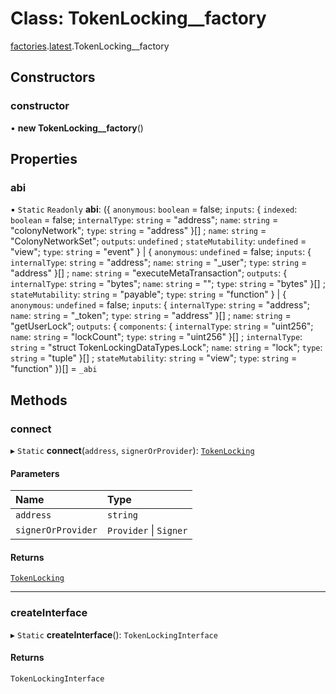 # Class: TokenLocking\_\_factory

[factories](../modules/factories.md).[latest](../modules/factories.latest.md).TokenLocking__factory

## Constructors

### constructor

• **new TokenLocking__factory**()

## Properties

### abi

▪ `Static` `Readonly` **abi**: ({ `anonymous`: `boolean` = false; `inputs`: { `indexed`: `boolean` = false; `internalType`: `string` = "address"; `name`: `string` = "colonyNetwork"; `type`: `string` = "address" }[] ; `name`: `string` = "ColonyNetworkSet"; `outputs`: `undefined` ; `stateMutability`: `undefined` = "view"; `type`: `string` = "event" } \| { `anonymous`: `undefined` = false; `inputs`: { `internalType`: `string` = "address"; `name`: `string` = "\_user"; `type`: `string` = "address" }[] ; `name`: `string` = "executeMetaTransaction"; `outputs`: { `internalType`: `string` = "bytes"; `name`: `string` = ""; `type`: `string` = "bytes" }[] ; `stateMutability`: `string` = "payable"; `type`: `string` = "function" } \| { `anonymous`: `undefined` = false; `inputs`: { `internalType`: `string` = "address"; `name`: `string` = "\_token"; `type`: `string` = "address" }[] ; `name`: `string` = "getUserLock"; `outputs`: { `components`: { `internalType`: `string` = "uint256"; `name`: `string` = "lockCount"; `type`: `string` = "uint256" }[] ; `internalType`: `string` = "struct TokenLockingDataTypes.Lock"; `name`: `string` = "lock"; `type`: `string` = "tuple" }[] ; `stateMutability`: `string` = "view"; `type`: `string` = "function" })[] = `_abi`

## Methods

### connect

▸ `Static` **connect**(`address`, `signerOrProvider`): [`TokenLocking`](../interfaces/latest.TokenLocking.md)

#### Parameters

| Name | Type |
| :------ | :------ |
| `address` | `string` |
| `signerOrProvider` | `Provider` \| `Signer` |

#### Returns

[`TokenLocking`](../interfaces/latest.TokenLocking.md)

___

### createInterface

▸ `Static` **createInterface**(): `TokenLockingInterface`

#### Returns

`TokenLockingInterface`
